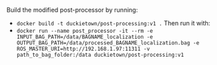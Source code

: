 Build the modified post-processor by running:
* `docker build -t duckietown/post-processing:v1 .`
Then run it with:
* `docker run --name post_processor -it --rm -e INPUT_BAG_PATH=/data/BAGNAME_localization -e OUTPUT_BAG_PATH=/data/processed_BAGNAME_localization.bag -e ROS_MASTER_URI=http://192.168.1.97:11311 -v path_to_bag_folder:/data duckietown/post-processing:v1`
